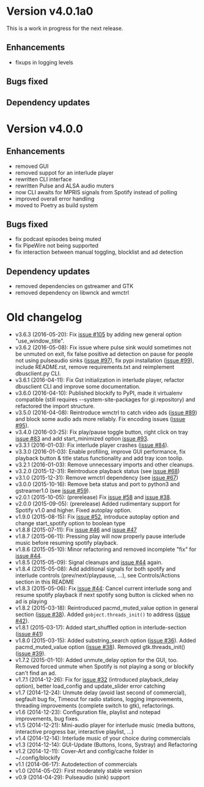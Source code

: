 # Version v4.0.1a0
This is a work in progress for the next release.
## Enhancements
- fixups in logging levels
## Bugs fixed
## Dependency updates

# Version v4.0.0
## Enhancements
 - removed GUI
 - removed suppot for an interlude player
 - rewritten CLI interface
 - rewritten Pulse and ALSA audio muters
 - now CLI awaits for MPRIS signals from Spotify instead of polling
 - improved overall error handling
 - moved to Poetry as build system
## Bugs fixed
 - fix podcast episodes being muted
 - fix PipeWire not being supported
 - fix interaction between manual toggling, blocklist and ad detection
## Dependency updates
 - removed dependencies on gstreamer and GTK
 - removed dependency on libwnck and wmctrl

# Old changelog

- v3.6.3 (2016-05-20): Fix [issue #105](https://github.com/serialoverflow/blockify/issues/105) by adding new general option "use_window_title".
- v3.6.2 (2016-05-08): Fix issue where pulse sink would sometimes not be unmuted on exit, fix false positive ad detection on pause for people not using pulseaudio sinks ([issue #97](https://github.com/serialoverflow/blockify/issues/97)), fix pypi installation ([issue #99](https://github.com/serialoverflow/blockify/issues/99)), include README.rst, remove requirements.txt and reimplement dbusclient.py CLI.
- v3.6.1 (2016-04-11): Fix Gst initialization in interlude player, refactor dbusclient CLI and improve some documentation.
- v3.6.0 (2016-04-10): Published blockify to PyPI, made it virtualenv compatible (still requires --system-site-packages for gi.repository) and refactored the import structure.
- v3.5.0 (2016-04-08): Reintroduce wmctrl to catch video ads ([issue #89](https://github.com/serialoverflow/blockify/issues/89)) and block some audio ads more reliably. Fix encoding issues ([issue #95](https://github.com/serialoverflow/blockify/issues/95)).
- v3.4.0 (2016-03-25): Fix play/pause toggle button, right click on tray [issue #83](https://github.com/serialoverflow/blockify/issues/83) and add start_minimized option [issue #93](https://github.com/serialoverflow/blockify/issues/93).
- v3.3.1 (2016-01-03): Fix interlude player crashes ([issue #84](https://github.com/serialoverflow/blockify/issues/84)).
- v3.3.0 (2016-01-03): Enable profiling, improve GUI performance, fix playback button & title status functionality and add tray icon toolip.
- v3.2.1 (2016-01-03): Remove unnecessary imports and other cleanups.
- v3.2.0 (2015-12-31): Reintroduce playback status (see [issue #68](https://github.com/serialoverflow/blockify/issues/68))
- v3.1.0 (2015-12-31): Remove wmctrl dependency (see [issue #67](https://github.com/serialoverflow/blockify/issues/67))
- v3.0.0 (2015-10-16): Remove beta status and port to python3 and gstreamer1.0 (see [issue #59](https://github.com/serialoverflow/blockify/issues/59)).
- v2.0.1 (2015-10-05): (prerelease) Fix [issue #58](https://github.com/serialoverflow/blockify/issues/58) and [issue #38](https://github.com/serialoverflow/blockify/issues/38).
- v2.0.0 (2015-09-05): (prerelease) Added rudimentary support for Spotify v1.0 and higher. Fixed autoplay option.
- v1.9.0 (2015-08-15): Fix [issue #52](https://github.com/serialoverflow/blockify/issues/52), introduce autoplay option and change start_spotify option to boolean type
- v1.8.8 (2015-07-11): Fix [issue #46](https://github.com/serialoverflow/blockify/issues/46) and [issue #47](https://github.com/serialoverflow/blockify/issues/47)
- v1.8.7 (2015-06-11): Pressing play will now properly pause interlude music before resuming spotify playback.
- v1.8.6 (2015-05-10): Minor refactoring and removed incomplete "fix" for [issue #44](https://github.com/serialoverflow/blockify/issues/44).
- v1.8.5 (2015-05-09): Signal cleanups and [issue #44](https://github.com/serialoverflow/blockify/issues/44) again.
- v1.8.4 (2015-05-08): Add additional signals for both spotify and interlude controls (prev/next/playpause, ...), see Controls/Actions section in this README
- v1.8.3 (2015-05-06): Fix [issue #44](https://github.com/serialoverflow/blockify/issues/44): Cancel current interlude song and resume spotify playback if next spotify song button is clicked when no ad is playing
- v1.8.2 (2015-03-18): Reintroduced pacmd_muted_value option in general section ([issue #38](https://github.com/serialoverflow/blockify/issues/38)). Added `gobject.threads_init()` to address ([issue #42](https://github.com/serialoverflow/blockify/issues/42)).
- v1.8.1 (2015-03-17): Added start_shuffled option in interlude-section ([issue #41](https://github.com/serialoverflow/blockify/issues/41))
- v1.8.0 (2015-03-15): Added substring_search option ([issue #36](https://github.com/serialoverflow/blockify/issues/36)). Added pacmd_muted_value option ([issue #38](https://github.com/serialoverflow/blockify/issues/38)). Removed gtk.threads_init() ([issue #39](https://github.com/serialoverflow/blockify/issues/39)).
- v1.7.2 (2015-01-10): Added unmute_delay option for the GUI, too. Removed forced unmute when Spotify is not playing a song or blockify can't find an ad.
- v1.7.1 (2014-12-26): Fix for [issue #32](https://github.com/serialoverflow/blockify/issues/32) (introduced playback_delay option), better load_config and update_slider error catching
- v1.7 (2014-12-24): Unmute delay (avoid last second of commercial), segfault bug fix, Timeout for radio stations, logging improvements, threading improvements (complete switch to gtk), refactorings.
- v1.6 (2014-12-23): Configuration file, playlist and notepad improvements, bug fixes.
- v1.5 (2014-12-21): Mini-audio player for interlude music (media buttons, interactive progress bar, interactive playlist, ...)
- v1.4 (2014-12-14): Interlude music of your choice during commercials
- v1.3 (2014-12-14): GUI-Update (Buttons, Icons, Systray) and Refactoring
- v1.2 (2014-12-11): Cover-Art and config/cache folder in ~/.config/blockify
- v1.1 (2014-06-17): Autodetection of commercials
- v1.0 (2014-05-02): First moderately stable version
- v0.9 (2014-04-29): Pulseaudio (sink) support
